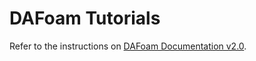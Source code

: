 # DAFoam Tutorials

Refer to the instructions on [DAFoam Documentation v2.0](https://dafoam.github.io).